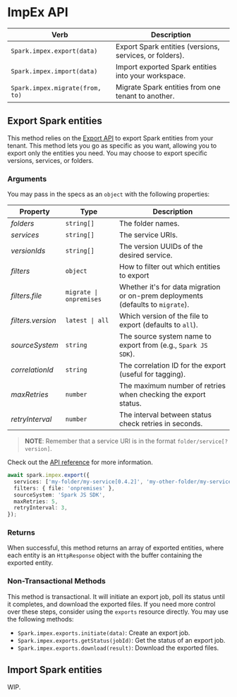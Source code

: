 <!-- markdownlint-disable-file MD024 -->

# ImpEx API

| Verb                            | Description                                             |
| ------------------------------- | ------------------------------------------------------- |
| `Spark.impex.export(data)`      | Export Spark entities (versions, services, or folders). |
| `Spark.impex.import(data)`      | Import exported Spark entities into your workspace.     |
| `Spark.impex.migrate(from, to)` | Migrate Spark entities from one tenant to another.      |

## Export Spark entities

This method relies on the [Export API][export-api] to export Spark entities from
your tenant. This method lets you go as specific as you want, allowing you to export
only the entities you need. You may choose to export specific versions, services,
or folders.

### Arguments

You may pass in the specs as an `object` with the following properties:

| Property          | Type                    | Description                                                                     |
| ----------------- | ----------------------- | ------------------------------------------------------------------------------- |
| _folders_         | `string[]`              | The folder names.                                                               |
| _services_        | `string[]`              | The service URIs.                                                               |
| _versionIds_      | `string[]`              | The version UUIDs of the desired service.                                       |
| _filters_         | `object`                | How to filter out which entities to export                                      |
| _filters.file_    | `migrate \| onpremises` | Whether it's for data migration or on-prem deployments (defaults to `migrate`). |
| _filters.version_ | `latest \| all`         | Which version of the file to export (defaults to `all`).                        |
| _sourceSystem_    | `string`                | The source system name to export from (e.g., `Spark JS SDK`).                   |
| _correlationId_   | `string`                | The correlation ID for the export (useful for tagging).                         |
| _maxRetries_      | `number`                | The maximum number of retries when checking the export status.                  |
| _retryInterval_   | `number`                | The interval between status check retries in seconds.                           |

> **NOTE**: Remember that a service URI is in the format `folder/service[?version]`.

Check out the [API reference](https://docs.coherent.global/spark-apis/impex-apis/export#request-body)
for more information.

```ts
await spark.impex.export({
  services: ['my-folder/my-service[0.4.2]', 'my-other-folder/my-service'],
  filters: { file: 'onpremises' },
  sourceSystem: 'Spark JS SDK',
  maxRetries: 5,
  retryInterval: 3,
});
```

### Returns

When successful, this method returns an array of exported entities, where each entity
is an `HttpResponse` object with the buffer containing the exported entity.

### Non-Transactional Methods

This method is transactional. It will initiate an export job, poll its status
until it completes, and download the exported files. If you need more control over
these steps, consider using the `exports` resource directly. You may use the following
methods:

- `Spark.impex.exports.initiate(data)`: Create an export job.
- `Spark.impex.exports.getStatus(jobId)`: Get the status of an export job.
- `Spark.impex.exports.download(result)`: Download the exported files.

## Import Spark entities

WIP.

<!-- References -->

[export-api]: https://docs.coherent.global/spark-apis/impex-apis/export
